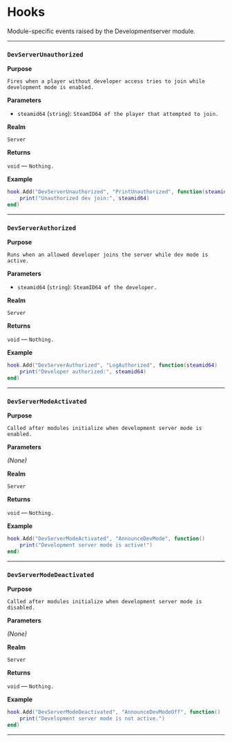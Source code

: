 # Hooks

Module-specific events raised by the Developmentserver module.

---

### `DevServerUnauthorized`

**Purpose**

`Fires when a player without developer access tries to join while development mode is enabled.`

**Parameters**

* `steamid64` (`string`): `SteamID64 of the player that attempted to join.`

**Realm**

`Server`

**Returns**

`void` — `Nothing.`

**Example**

```lua
hook.Add("DevServerUnauthorized", "PrintUnauthorized", function(steamid64)
    print("Unauthorized dev join:", steamid64)
end)
```

---

### `DevServerAuthorized`

**Purpose**

`Runs when an allowed developer joins the server while dev mode is active.`

**Parameters**

* `steamid64` (`string`): `SteamID64 of the developer.`

**Realm**

`Server`

**Returns**

`void` — `Nothing.`

**Example**

```lua
hook.Add("DevServerAuthorized", "LogAuthorized", function(steamid64)
    print("Developer authorized:", steamid64)
end)
```

---

### `DevServerModeActivated`

**Purpose**

`Called after modules initialize when development server mode is enabled.`

**Parameters**

*(None)*

**Realm**

`Server`

**Returns**

`void` — `Nothing.`

**Example**

```lua
hook.Add("DevServerModeActivated", "AnnounceDevMode", function()
    print("Development server mode is active!")
end)
```

---

### `DevServerModeDeactivated`

**Purpose**

`Called after modules initialize when development server mode is disabled.`

**Parameters**

*(None)*

**Realm**

`Server`

**Returns**

`void` — `Nothing.`

**Example**

```lua
hook.Add("DevServerModeDeactivated", "AnnounceDevModeOff", function()
    print("Development server mode is not active.")
end)
```

---

